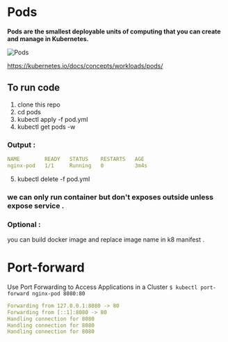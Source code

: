 # Pods

<b> Pods are the smallest deployable units of computing that you can create and manage in Kubernetes. </b>

<img src="https://cdn.coderise.io/m/2018/01/22044232/kubernetes-pods.png" alt="Pods">

https://kubernetes.io/docs/concepts/workloads/pods/

## To run code 
1. clone this repo 
2. cd pods
3. kubectl apply -f pod.yml
4. kubectl get pods -w  <br>

### Output : 
```yaml
NAME        READY   STATUS    RESTARTS   AGE
nginx-pod   1/1     Running   0          3m4s
```
5. kubectl delete -f pod.yml
### we can only run container but don't exposes outside unless expose service .

### Optional : 
you can build docker image and replace image name in k8 manifest .
# Port-forward
Use Port Forwarding to Access Applications in a Cluster
`$ kubectl port-forward nginx-pod 8080:80`
```YAML
Forwarding from 127.0.0.1:8080 -> 80
Forwarding from [::1]:8080 -> 80
Handling connection for 8080
Handling connection for 8080
Handling connection for 8080
```

